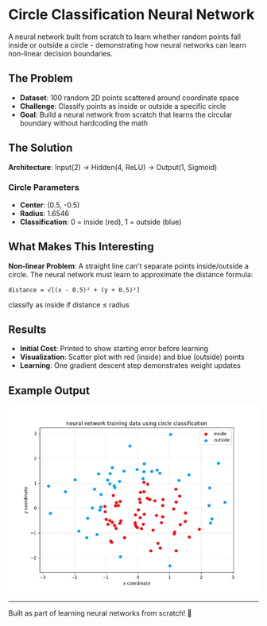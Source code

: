 # Circle Classification Neural Network

A neural network built from scratch to learn whether random points fall inside or outside a circle - demonstrating how neural networks can learn non-linear decision boundaries.

## The Problem

- **Dataset**: 100 random 2D points scattered around coordinate space
- **Challenge**: Classify points as inside or outside a specific circle
- **Goal**: Build a neural network from scratch that learns the circular boundary without hardcoding the math

## The Solution

**Architecture**: Input(2) → Hidden(4, ReLU) → Output(1, Sigmoid)

### Circle Parameters

- **Center**: (0.5, -0.5)
- **Radius**: 1.6546
- **Classification**: 0 = inside (red), 1 = outside (blue)

## What Makes This Interesting

**Non-linear Problem**: A straight line can't separate points inside/outside a circle. The neural network must learn to approximate the distance formula:

```
distance = √[(x - 0.5)² + (y + 0.5)²]
```

classify as inside if distance ≤ radius

## Results

- **Initial Cost**: Printed to show starting error before learning
- **Visualization**: Scatter plot with red (inside) and blue (outside) points
- **Learning**: One gradient descent step demonstrates weight updates

## Example Output

![Dataset Visualization](./img.png)

---

Built as part of learning neural networks from scratch! 🧠
